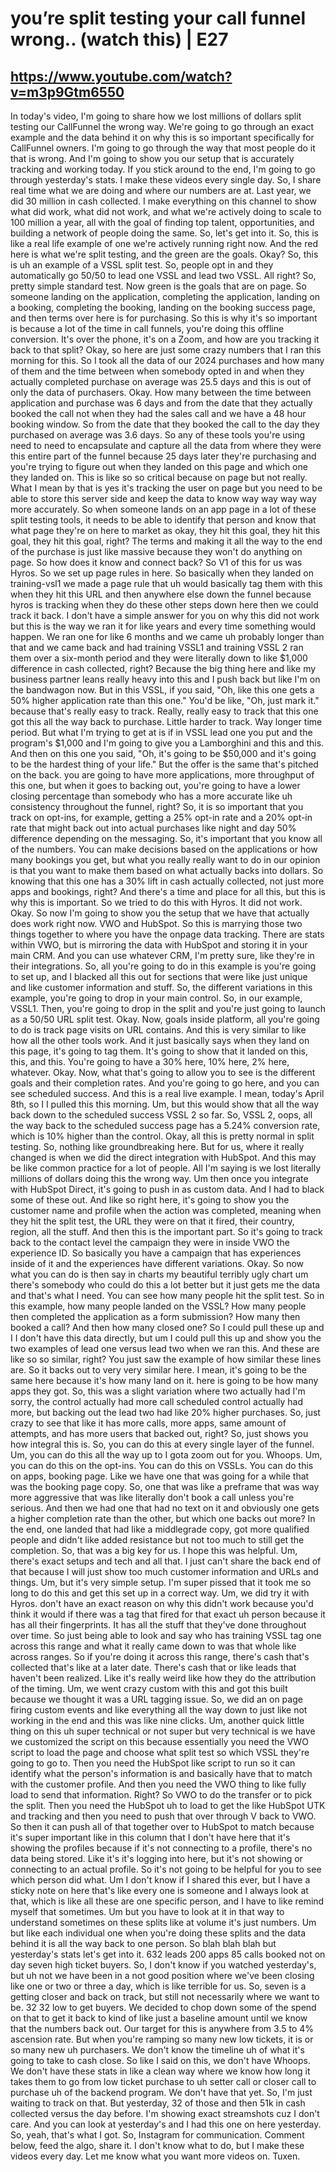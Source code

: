 # you’re split testing your call funnel wrong.. (watch this) | E27
## https://www.youtube.com/watch?v=m3p9Gtm6550

In today's video, I'm going to share how we lost millions of dollars split testing our CallFunnel the wrong way. We're going to go through an exact example and the data behind it on why this is so important specifically for CallFunnel owners. I'm going to go through the way that most people do it that is wrong. And I'm going to show you our setup that is accurately tracking and working today. If you stick around to the end, I'm going to go through yesterday's stats. I make these videos every single day. So, I share real time what we are doing and where our numbers are at. Last year, we did 30 million in cash collected. I make everything on this channel to show what did work, what did not work, and what we're actively doing to scale to 100 million a year, all with the goal of finding top talent, opportunities, and building a network of people doing the same. So, let's get into it. So, this is like a real life example of one we're actively running right now. And the red here is what we're split testing, and the green are the goals. Okay? So, this is uh an example of a VSSL split test. So, people opt in and they automatically go 50/50 to lead one VSSL and lead two VSSL. All right? So, pretty simple standard test. Now green is the goals that are on page. So someone landing on the application, completing the application, landing on a booking, completing the booking, landing on the booking success page, and then terms over here is for purchasing. So this is why it's so important is because a lot of the time in call funnels, you're doing this offline conversion. It's over the phone, it's on a Zoom, and how are you tracking it back to that split? Okay, so here are just some crazy numbers that I ran this morning for this. So I took all the data of our 2024 purchases and how many of them and the time between when somebody opted in and when they actually completed purchase on average was 25.5 days and this is out of only the data of purchasers. Okay. How many between the time between application and purchase was 6 days and from the date that they actually booked the call not when they had the sales call and we have a 48 hour booking window. So from the date that they booked the call to the day they purchased on average was 3.6 days. So any of these tools you're using need to need to encapsulate and capture all the data from where they were this entire part of the funnel because 25 days later they're purchasing and you're trying to figure out when they landed on this page and which one they landed on. This is like so so critical because on page but not really. What I mean by that is yes it's tracking the user on page but you need to be able to store this server side and keep the data to know way way way way more accurately. So when someone lands on an app page in a lot of these split testing tools, it needs to be able to identify that person and know that what page they're on here to market as okay, they hit this goal, they hit this goal, they hit this goal, right? The terms and making it all the way to the end of the purchase is just like massive because they won't do anything on page. So how does it know and connect back? So V1 of this for us was Hyros. So we set up page rules in here. So basically when they landed on training-vsl1 we made a page rule that uh would basically tag them with this when they hit this URL and then anywhere else down the funnel because hyros is tracking when they do these other steps down here then we could track it back. I don't have a simple answer for you on why this did not work but this is the way we ran it for like years and every time something would happen. We ran one for like 6 months and we came uh probably longer than that and we came back and had training VSSL1 and training VSSL 2 ran them over a six-month period and they were literally down to like $1,000 difference in cash collected, right? Because the big thing here and like my business partner leans really heavy into this and I push back but like I'm on the bandwagon now. But in this VSSL, if you said, "Oh, like this one gets a 50% higher application rate than this one." You'd be like, "Oh, just mark it." because that's really easy to track. Really, really easy to track that this one got this all the way back to purchase. Little harder to track. Way longer time period. But what I'm trying to get at is if in VSSL lead one you put and the program's $1,000 and I'm going to give you a Lamborghini and this and this. And then on this one you said, "Oh, it's going to be $50,000 and it's going to be the hardest thing of your life." But the offer is the same that's pitched on the back. you are going to have more applications, more throughput of this one, but when it goes to backing out, you're going to have a lower closing percentage than somebody who has a more accurate like uh consistency throughout the funnel, right? So, it is so important that you track on opt-ins, for example, getting a 25% opt-in rate and a 20% opt-in rate that might back out into actual purchases like night and day 50% difference depending on the messaging. So, it's important that you know all of the numbers. You can make decisions based on the applications or how many bookings you get, but what you really really want to do in our opinion is that you want to make them based on what actually backs into dollars. So knowing that this one has a 30% lift in cash actually collected, not just more apps and bookings, right? And there's a time and place for all this, but this is why this is important. So we tried to do this with Hyros. It did not work. Okay. So now I'm going to show you the setup that we have that actually does work right now. VWO and HubSpot. So this is marrying those two things together to where you have the onpage data tracking. There are stats within VWO, but is mirroring the data with HubSpot and storing it in your main CRM. And you can use whatever CRM, I'm pretty sure, like they're in their integrations. So, all you're going to do in this example is you're going to set up, and I blacked all this out for sections that were like just unique and like customer information and stuff. So, the different variations in this example, you're going to drop in your main control. So, in our example, VSSL1. Then, you're going to drop in the split and you're just going to launch as a 50/50 URL split test. Okay. Now, goals inside platform, all you're going to do is track page visits on URL contains. And this is very similar to like how all the other tools work. And it just basically says when they land on this page, it's going to tag them. It's going to show that it landed on this, this, and this. You're going to have a 30% here, 10% here, 2% here, whatever. Okay. Now, what that's going to allow you to see is the different goals and their completion rates. And you're going to go here, and you can see scheduled success. And this is a real live example. I mean, today's April 8th, so I I pulled this this morning. Um, but this would show that all the way back down to the scheduled success VSSL 2 so far. So, VSSL 2, oops, all the way back to the scheduled success page has a 5.24% conversion rate, which is 10% higher than the control. Okay, all this is pretty normal in split testing. So, nothing like groundbreaking here. But for us, where it really changed is when we did the direct integration with HubSpot. And this may be like common practice for a lot of people. All I'm saying is we lost literally millions of dollars doing this the wrong way. Um then once you integrate with HubSpot Direct, it's going to push in as custom data. And I had to black some of these out. And like so right here, it's going to show you the customer name and profile when the action was completed, meaning when they hit the split test, the URL they were on that it fired, their country, region, all the stuff. And then this is the important part. So it's going to track back to the contact level the campaign they were in inside VWO the experience ID. So basically you have a campaign that has experiences inside of it and the experiences have different variations. Okay. So now what you can do is then say in charts my beautiful terribly ugly chart um there's somebody who could do this a lot better but it just gets me the data and that's what I need. You can see how many people hit the split test. So in this example, how many people landed on the VSSL? How many people then completed the application as a form submission? How many then booked a call? And then how many closed one? So I could pull these up and I I don't have this data directly, but um I could pull this up and show you the two examples of lead one versus lead two when we ran this. And these are like so so similar, right? You just saw the example of how similar these lines are. So it backs out to very very similar here. I mean, it's going to be the same here because it's how many land on it. here is going to be how many apps they got. So, this was a slight variation where two actually had I'm sorry, the control actually had more call scheduled control actually had more, but backing out the lead two had like 20% higher purchases. So, just crazy to see that like it has more calls, more apps, same amount of attempts, and has more users that backed out, right? So, just shows you how integral this is. So, you can do this at every single layer of the funnel. Um, you can do this all the way up to I gota zoom out for you. Whoops. Um, you can do this on the opt-ins. You can do this on VSSLs. You can do this on apps, booking page. Like we have one that was going for a while that was the booking page copy. So, one that was like a preframe that was way more aggressive that was like literally don't book a call unless you're serious. And then we had one that had no text on it and obviously one gets a higher completion rate than the other, but which one backs out more? In the end, one landed that had like a middlegrade copy, got more qualified people and didn't like added resistance but not too much to still get the completion. So, that was a big key for us. I hope this was helpful. Um, there's exact setups and tech and all that. I just can't share the back end of that because I will just show too much customer information and URLs and things. Um, but it's very simple setup. I'm super pissed that it took me so long to do this and get this set up in a correct way. Um, we did try it with Hyros. don't have an exact reason on why this didn't work because you'd think it would if there was a tag that fired for that exact uh person because it has all their fingerprints. It has all the stuff that they've done throughout over time. So just being able to look and say who has training VSSL tag one across this range and what it really came down to was that whole like across ranges. So if you're doing it across this range, there's cash that's collected that's like at a later date. There's cash that or like leads that haven't been realized. Like it's really weird like how they do the attribution of the timing. Um, we went crazy custom with this and got this built because we thought it was a URL tagging issue. So, we did an on page firing custom events and like everything all the way down to just like not working in the end and this was like nine clicks. Um, another quick little thing on this uh super technical or not super but very technical is we have we customized the script on this because essentially you need the VWO script to load the page and choose what split test so which VSSL they're going to go to. Then you need the HubSpot like script to run so it can identify what the person's information is and basically have that to match with the customer profile. And then you need the VWO thing to like fully load to send that information. Right? So VWO to do the transfer or to pick the split. Then you need the HubSpot uh to load to get the like HubSpot UTK and tracking and then you need to push that over through V back to VWO. So then it can push all of that together over to HubSpot to match because it's super important like in this column that I don't have here that it's showing the profiles because if it's not connecting to a profile, there's no data being stored. Like it's it's logging into here, but it's not showing or connecting to an actual profile. So it's not going to be helpful for you to see which person did what. Um I don't know if I shared this ever, but I have a sticky note on here that's like every one is someone and I always look at that, which is like all these are one specific person, and I have to like remind myself that sometimes. Um but you have to look at it in that way to understand sometimes on these splits like at volume it's just numbers. Um but like each individual one when you're doing these splits and the data behind it is all the way back to one person. So blah blah blah but yesterday's stats let's get into it. 632 leads 200 apps 85 calls booked not on day seven high ticket buyers. So, I don't know if you watched yesterday's, but uh not we have been in a not good position where we've been closing like one or two or three a day, which is like terrible for us. So, seven is a getting closer and back on track, but still not necessarily where we want to be. 32 32 low to get buyers. We decided to chop down some of the spend on that to get it back to kind of like just a baseline amount until we know that the numbers back out. Our target for this is anywhere from 3.5 to 4% ascension rate. But when you're ramping so many new low tickets, it is or so many new uh purchasers. We don't know the timeline uh of what it's going to take to cash close. So like I said on this, we don't have Whoops. We don't have these stats in like a clean way where we know how long it takes them to go from low ticket purchase to uh setter call or closer call to purchase uh of the backend program. We don't have that yet. So, I'm just waiting to track on that. But yesterday, 32 of those and then 51k in cash collected versus the day before. I'm showing exact streamshots cuz I don't care. And you can look at yesterday's and I had this one on here yesterday. So, yeah, that's what I got. So, Instagram for communication. Comment below, feed the algo, share it. I don't know what to do, but I make these videos every day. Let me know what you want more videos on. Tuxen.
